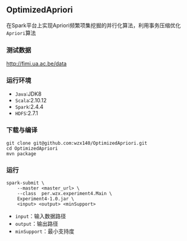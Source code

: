 ## OptimizedApriori
在Spark平台上实现Apriori频繁项集挖掘的并行化算法，利用事务压缩优化`Apriori`算法

### 测试数据
http://fimi.ua.ac.be/data

### 运行环境
- `Java`:JDK8
- `Scala`:2.10.12
- `Spark`:2.4.4
- `HDFS`:2.7.1

### 下载与编译
```
git clone git@github.com:wzx140/OptimizedApriori.git
cd OptimizedApriori
mvn package
```
### 运行
```shell
spark-submit \
    --master <master_url> \
    --class  per.wzx.experiment4.Main \
    Experiment4-1.0.jar \
    <input> <output> <minSupport>
```
- `input`：输入数据路径
- `output`：输出路径
- `minSupport`：最小支持度